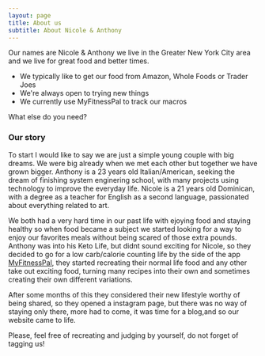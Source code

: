 ```yaml
---
layout: page
title: About us
subtitle: About Nicole & Anthony
---
```


Our names are Nicole & Anthony we live in the Greater New York City area and we live for great food and better times. 

- We typically like to get our food from Amazon, Whole Foods or Trader Joes
- We're always open to trying new things
- We currently use MyFitnessPal to track our macros

What else do you need?

### Our story

To start I would like to say we are just a simple young couple with big dreams. We were big already when we met each other but together we have grown bigger.
Anthony is a 23 years old Italian/American, seeking the dream of finishing system enginering school, with many projects using technology to improve the everyday life.
Nicole is a 21 years old Dominican, with a degree as a teacher for English as a second language, passionated about everything related to art. 

We both had a very hard time in our past life with ejoying food and staying healthy so when food became a subject we started looking for a way to enjoy our favorites meals without being scared of those extra pounds. Anthony was into his Keto Life, but didnt sound exciting for Nicole, so they decided to go for a low carb/calorie counting life by the side of the app [MyFitnessPal](https://myfitnesspal.com), they started recreating their normal life food and any other take out exciting food, turning many recipes into their own and sometimes creating their own different variations.

After some months of this they considered their new lifestyle worthy of being shared, so they opened a instagram page, but there was no way of staying only there, more had to come, it was time for a blog,and so our website came to life. 

Please, feel free of recreating and judging by yourself, do not forget of tagging us!
